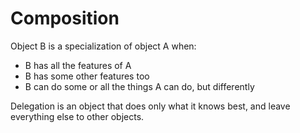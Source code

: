 # Composition


Object B is a specialization of object A when:

* B has all the features of A
* B has some other features too
* B can do some or all the things A can do, but differently


Delegation is an object that does only what it knows best, and leave everything else to other objects.